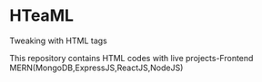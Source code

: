 # HTeaML
Tweaking with HTML tags

This repository contains HTML codes with live projects-Frontend
MERN(MongoDB,ExpressJS,ReactJS,NodeJS)
